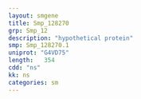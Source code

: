 ```yaml
---
layout: smgene
title: Smp_128270
grp: Smp_12
description: "hypothetical protein"
smp: Smp_128270.1
uniprot: "G4VD75"
length:   354
cdd: "ns"
kk: ns
categories: sm
---
```


